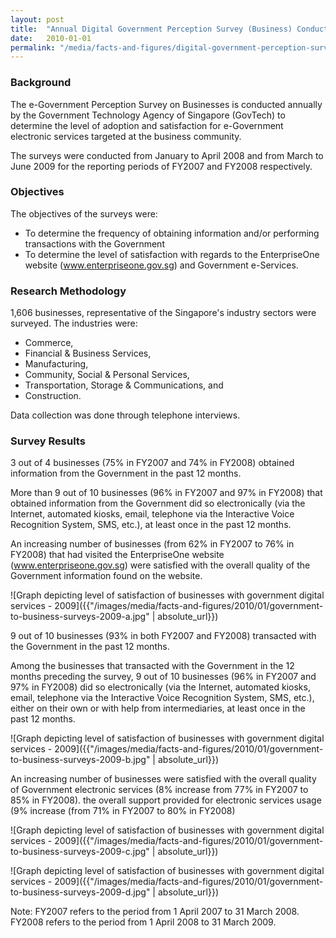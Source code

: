 ```yaml
---
layout: post
title:  "Annual Digital Government Perception Survey (Business) Conducted in 2008 and 2009"
date:   2010-01-01
permalink: "/media/facts-and-figures/digital-government-perception-survey-business-2008-and-2009"
---
```


### **Background**

The e-Government Perception Survey on Businesses is conducted annually by the Government Technology Agency of Singapore (GovTech) to determine the level of adoption and satisfaction for e-Government electronic services targeted at the business community.

The surveys were conducted from January to April 2008 and from March to June 2009 for the reporting periods of FY2007 and FY2008 respectively.

### **Objectives**

The objectives of the surveys were:

* To determine the frequency of obtaining information and/or performing transactions with the Government
* To determine the level of satisfaction with regards to the EnterpriseOne website (www.enterpriseone.gov.sg) and Government e-Services.

### **Research Methodology**

1,606 businesses, representative of the Singapore's industry sectors were surveyed. The industries were:

* Commerce,
* Financial & Business Services,
* Manufacturing,
* Community, Social & Personal Services,
* Transportation, Storage & Communications, and
* Construction.

Data collection was done through telephone interviews.

### **Survey Results**
3 out of 4 businesses (75% in FY2007 and 74% in FY2008) obtained information from the Government in the past 12 months.

More than 9 out of 10 businesses (96% in FY2007 and 97% in FY2008) that obtained information from the Government did so electronically (via the Internet, automated kiosks, email, telephone via the Interactive Voice Recognition System, SMS, etc.), at least once in the past 12 months.

An increasing number of businesses (from 62% in FY2007 to 76% in FY2008) that had visited the EnterpriseOne website (www.enterpriseone.gov.sg) were satisfied with the overall quality of the Government information found on the website.

![Graph depicting level of satisfaction of businesses with government digital services - 2009]({{"/images/media/facts-and-figures/2010/01/government-to-business-surveys-2009-a.jpg" | absolute_url}})

9 out of 10 businesses (93% in both FY2007 and FY2008) transacted with the Government in the past 12 months.

Among the businesses that transacted with the Government in the 12 months preceding the survey, 9 out of 10 businesses (96% in FY2007 and 97% in FY2008) did so electronically (via the Internet, automated kiosks, email, telephone via the Interactive Voice Recognition System, SMS, etc.), either on their own or with help from intermediaries, at least once in the past 12 months.

![Graph depicting level of satisfaction of businesses with government digital services - 2009]({{"/images/media/facts-and-figures/2010/01/government-to-business-surveys-2009-b.jpg" | absolute_url}})

An increasing number of businesses were satisfied with
the overall quality of Government electronic services (8% increase from 77% in FY2007 to 85% in FY2008).
the overall support provided for electronic services usage (9% increase (from 71% in FY2007 to 80% in FY2008)

![Graph depicting level of satisfaction of businesses with government digital services - 2009]({{"/images/media/facts-and-figures/2010/01/government-to-business-surveys-2009-c.jpg" | absolute_url}})

![Graph depicting level of satisfaction of businesses with government digital services - 2009]({{"/images/media/facts-and-figures/2010/01/government-to-business-surveys-2009-d.jpg" | absolute_url}})

Note: FY2007 refers to the period from 1 April 2007 to 31 March 2008. FY2008 refers to the period from 1 April 2008 to 31 March 2009.